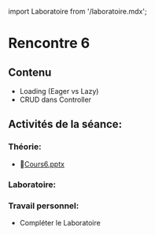 import Laboratoire from '/laboratoire.mdx';

# Rencontre 6

## Contenu
- Loading (Eager vs Lazy) 
- CRUD dans Controller
   
## Activités de la séance: 
### Théorie:  
- 🔗[Cours6.pptx](https://cegepedouardmontpetit.sharepoint.com/:p:/s/CMT420InformatiqueComitesCours-3W6/EZFuRaoKc55MlH4hWN4E3wIB1eCtUIKXAprR5MSbz5Mhbw?e=GopCLc)

### Laboratoire: 
<Laboratoire nom="10XX-S06_Lab1"/>

### Travail personnel: 
- Compléter le Laboratoire